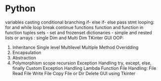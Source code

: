 # Python 
variables
casting
conditional branching
  if- else if- else
  pass stmt
looping:
  for and while loop
  break
  continue
functions
  function and function in function
tuples
sets - set and frozenset
dictionaries - simple and nested
lists or arrays : single Dim and Multi Dim
TKinter GUI
OOP:
1) Inheritance
     Single level
     Multilevel 
     Multiple
     Method Overidding
2) Encapsulation
3) Abstraction
4) Polymorphism
scope
recursion
Exception Handling
  try, except, else, finally
  Custom Exception Handling
Lambda Function
File Handling:
  File Read
  File Write
  File Copy
  File or Dir Delete
GUI using Tkinter
